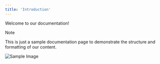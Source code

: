 ```yaml
---
title: 'Introduction'
---
```


Welcome to our documentation!

> [!NOTE]
> This is just a sample documentation page to demonstrate the structure and formatting of our content.

![Sample Image](/assets/logo.svg)
